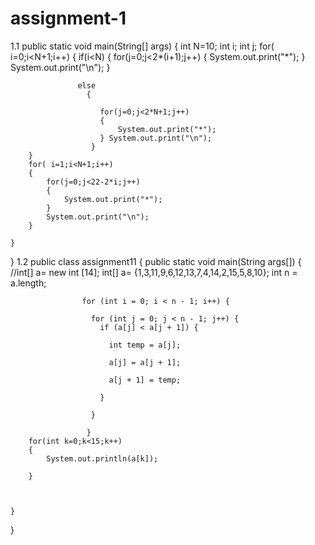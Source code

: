 # assignment-1
1.1
public static void main(String[] args) {
	    int N=10;
	    int i;
	    int j;
	    for( i=0;i<N+1;i++)
	    {
            	   if(i<N)
            	     {
            	        for(j=0;j<2*(i+1);j++)
            	        {
            	            System.out.print("*");
            	        } System.out.print("\n");
            	      }     
            	      
            	   else 
            	     {
            	        
            	        for(j=0;j<2*N+1;j++)
            	        {
            	            System.out.print("*");
            	        } System.out.print("\n");
            	      }  
	    }
	    for( i=1;i<N+1;i++)
	    {
	        for(j=0;j<22-2*i;j++)
	        {
	            System.out.print("*");
	        }
	        System.out.print("\n");
	    }
		
	}
}
1.2
public class assignment11 {
	public static void main(String args[]) 
	{   
	    //int[] a= new int [14];
	    int[] a= {1,3,11,9,6,12,13,7,4,14,2,15,5,8,10};
	    int n = a.length;   
                  
                    for (int i = 0; i < n - 1; i++) {   
                  
                      for (int j = 0; j < n - 1; j++) {   
                        if (a[j] < a[j + 1]) {   
                  
                          int temp = a[j];   
                  
                          a[j] = a[j + 1];   
                  
                          a[j + 1] = temp;   
                  
                        }   
                  
                      }   
                  
                     }   
	    for(int k=0;k<15;k++)
	    {
	        System.out.println(a[k]);
	        
	    }
        
	 
		
	}
}
 
